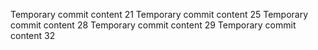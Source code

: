 Temporary commit content 21
Temporary commit content 25
Temporary commit content 28
Temporary commit content 29
Temporary commit content 32
